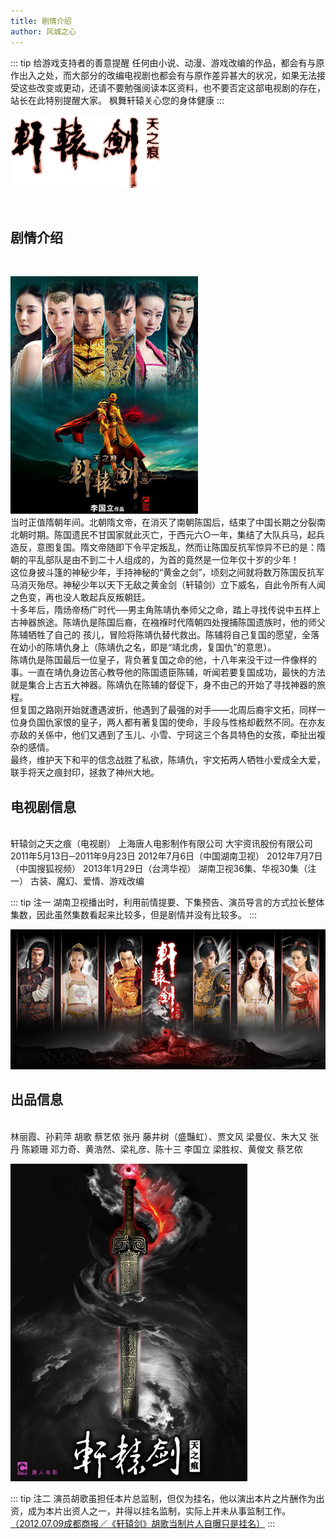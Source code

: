 ```yaml
---
title: 剧情介绍
author: 风城之心
---
```


::: tip 给游戏支持者的善意提醒
任何由小说、动漫、游戏改编的作品，都会有与原作出入之处，而大部分的改编电视剧也都会有与原作差异甚大的状况，如果无法接受这些改变或更动，还请不要勉强阅读本区资料，也不要否定这部电视剧的存在，站长在此特别提醒大家。
枫舞轩辕关心您的身体健康
:::

![天之痕电视剧LOGO](../../../public/img/tvplay/tzh/word.gif)

<br />

## 剧情介绍
<br />

![天之痕电视剧海报1](../../../public/img/tvplay/tzh/poster.jpg)
<br />
当时正值隋朝年间。北朝隋文帝，在消灭了南朝陈国后，结束了中国长期之分裂南北朝时期。陈国遗民不甘国家就此灭亡，于西元六○一年，集结了大队兵马，起兵造反，意图复国。隋文帝随即下令平定叛乱，然而让陈国反抗军惊异不已的是：隋朝的平乱部队是由不到二十人组成的，为首的竟然是一位年仅十岁的少年！<br />
这位身披斗篷的神秘少年，手持神秘的“黄金之剑”，顷刻之间就将数万陈国反抗军马消灭殆尽。神秘少年以天下无敌之黄金剑（轩辕剑）立下威名，自此令所有人闻之色变，再也没人敢起兵反叛朝廷。<br />
十多年后，隋炀帝杨广时代──男主角陈靖仇奉师父之命，踏上寻找传说中五样上古神器旅途。陈靖仇是陈国后裔，在襁褓时代隋朝四处搜捕陈国遗族时，他的师父陈辅牺牲了自己的 孩儿，冒险将陈靖仇替代救出。陈辅将自己复国的愿望，全落在幼小的陈靖仇身上（陈靖仇之名，即是“靖北虏，复国仇”的意思）。<br />
陈靖仇是陈国最后一位皇子，背负著复国之命的他，十八年来没干过一件像样的事。一直在靖仇身边苦心教导他的陈国遗臣陈辅，听闻若要复国成功，最快的方法就是集合上古五大神器。陈靖仇在陈辅的督促下，身不由己的开始了寻找神器的旅程。<br />
但复国之路刚开始就遭遇波折，他遇到了最强的对手——北周后裔宇文拓，同样一位身负国仇家恨的皇子，两人都有著复国的使命，手段与性格却截然不同。在亦友亦敌的关係中，他们又遇到了玉儿、小雪、宁珂这三个各具特色的女孩，牵扯出複杂的感情。<br />
最终，维护天下和平的信念战胜了私欲，陈靖仇，宇文拓两人牺牲小爱成全大爱，联手将天之痕封印，拯救了神州大地。<br />


## 电视剧信息
<br />
 <a-descriptions size="large" :column="{xs:1, md:1, lg:1}" bordered>
 <a-descriptions-item label="名称">
轩辕剑之天之痕（电视剧）
 </a-descriptions-item>
  <a-descriptions-item label="出品制作">
上海唐人电影制作有限公司
 </a-descriptions-item>
  <a-descriptions-item label="原著">
大宇资讯股份有限公司
 </a-descriptions-item>
   <a-descriptions-item label="拍摄时间">
2011年5月13日─2011年9月23日
 </a-descriptions-item>
    <a-descriptions-item label="上星首播">
2012年7月6日（中国湖南卫视）
 </a-descriptions-item>
     <a-descriptions-item label="网络首播">
2012年7月7日（中国搜狐视频）
 </a-descriptions-item>
      <a-descriptions-item label="台湾首播">
2013年1月29日（台湾华视）
 </a-descriptions-item>
       <a-descriptions-item label="集数">
湖南卫视36集、华视30集（注一）
 </a-descriptions-item>
<a-descriptions-item label="剧集类型">
古装、魔幻、爱情、游戏改编
 </a-descriptions-item>
 </a-descriptions>
<br />

::: tip 注一
湖南卫视播出时，利用前情提要、下集预告、演员导言的方式拉长整体集数，因此虽然集数看起来比较多，但是剧情并没有比较多。
:::
<br />

 ![天之痕电视剧海报2](../../../public/img/tvplay/tzh/poster2.jpg)


## 出品信息
<br />
 <a-descriptions size="large" :column="{xs:1, md:1, lg:1}" bordered>
  <a-descriptions-item label="出品人">
林丽霞、孙莉萍	
 </a-descriptions-item>
  <a-descriptions-item label="总监制">
胡歌
 </a-descriptions-item>
  <a-descriptions-item label="总企划">
蔡艺侬
 </a-descriptions-item>
   <a-descriptions-item label="监制">
张丹
 </a-descriptions-item>
       <a-descriptions-item label="宣传推广">
藤井树（盛豔虹）、贾文风
 </a-descriptions-item>
        <a-descriptions-item label="专案推广">
梁曼仪、朱大又
 </a-descriptions-item>
 <a-descriptions-item label="发行人">
张丹
 </a-descriptions-item>
  <a-descriptions-item label="海外发行">
陈颖珊
 </a-descriptions-item>
       <a-descriptions-item label="编剧">
邓力奇、黄浩然、梁礼彦、陈十三
 </a-descriptions-item>
 <a-descriptions-item label="总导演">
李国立
 </a-descriptions-item>
  <a-descriptions-item label="导演">
梁胜权、黄俊文
 </a-descriptions-item>
 <a-descriptions-item label="制片人">
蔡艺侬
 </a-descriptions-item>
 </a-descriptions>
 

 ![天之痕电视剧海报3](../../../public/img/tvplay/tzh/poster3.jpg)


::: tip 注二
演员胡歌虽担任本片总监制，但仅为挂名，他以演出本片之片酬作为出资，成为本片出资人之一，并得以挂名监制，实际上并未从事监制工作。
[（2012.07.09成都商报／《轩辕剑》胡歌当制片人自曝只是挂名）](http://ent.sina.com.cn/v/m/2012-07-10/13143681192.shtml)
:::